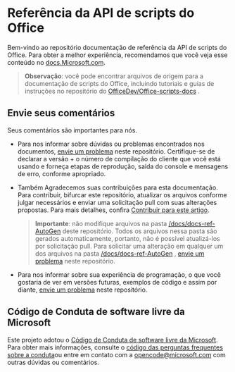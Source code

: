# <a name="office-scripts-api-reference"></a>Referência da API de scripts do Office

Bem-vindo ao repositório documentação de referência da API de scripts do Office. Para obter a melhor experiência, recomendamos que você veja esse conteúdo no [docs.Microsoft.com](https://docs.microsoft.com/javascript/api/office-scripts/overview).

> **Observação**: você pode encontrar arquivos de origem para a documentação de scripts do Office, incluindo tutoriais e guias de instruções no repositório do [OfficeDev/Office-scripts-docs](https://github.com/OfficeDev/office-scripts-docs) .

## <a name="give-us-your-feedback"></a>Envie seus comentários

Seus comentários são importantes para nós.

* Para nos informar sobre dúvidas ou problemas encontrados nos documentos, [envie um problema](https://github.com/OfficeDev/office-scripts-docs-reference/issues) neste repositório. Certifique-se de declarar a versão + o número de compilação do cliente que você está usando e forneça etapas de reprodução, saída do console e mensagens de erro, conforme apropriado.

* Também Agradecemos suas contribuições para esta documentação. Para contribuir, bifurcar este repositório, atualizar os arquivos conforme julgar necessários e enviar uma solicitação pull com suas alterações propostas. Para mais detalhes, confira [Contribuir para este artigo](Contributing.md).

    > **Importante**: não modifique arquivos na pasta [/docs/docs-ref-AutoGen](https://github.com/OfficeDev/office-scripts-docs-reference/tree/master/docs/docs-ref-autogen) deste repositório. Todos os arquivos nessa pasta são gerados automaticamente, portanto, não é possível atualizá-los por solicitação pull. Para solicitar uma alteração em qualquer um dos arquivos na pasta [/docs/docs-ref-AutoGen](https://github.com/OfficeDev/office-scripts-docs-reference/tree/master/docs/docs-ref-autogen) , [envie um problema](https://github.com/OfficeDev/office-scripts-docs-reference/issues) neste repositório.

* Para nos informar sobre sua experiência de programação, o que você gostaria de ver em versões futuras, exemplos de código e assim por diante, [envie um problema](https://github.com/OfficeDev/office-scripts-docs-reference/issues) neste repositório.

## <a name="microsoft-open-source-code-of-conduct"></a>Código de Conduta de software livre da Microsoft

Este projeto adotou o [Código de Conduta de software livre da Microsoft](https://opensource.microsoft.com/codeofconduct/).
Para obter mais informações, consulte o [código das perguntas frequentes sobre a conduta](https://opensource.microsoft.com/codeofconduct/faq/)ou entre em contato com a [opencode@microsoft.com](mailto:opencode@microsoft.com) com outras dúvidas ou comentários.
